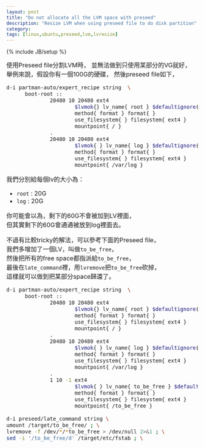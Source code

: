 ```yaml
---
layout: post
title: "Do not allocate all the LVM space with preseed"
description: "Resize LVM when using preseed file to do disk partition"
category:
tags: [linux,ubuntu,preseed,lvm,lvresize]
---
```

{% include JB/setup %}

<font size=3>
使用Preseed file分割LVM時，  
並無法做到只使用某部分的VG就好，  
舉例來說，假設你有一個100G的硬碟，    
然後preseed file如下，

```bash
d-i partman-auto/expert_recipe string  \
      boot-root ::                                                  \
              20480 10 20480 ext4                                   \
                      $lvmok{} lv_name{ root } $defaultignore{ }    \
                      method{ format } format{ }                    \
                      use_filesystem{ } filesystem{ ext4 }          \
                      mountpoint{ / }                               \
              .                                                     \
              20480 10 20480 ext4                                   \
                      $lvmok{ } lv_name{ log } $defaultignore{ }    \
                      method{ format } format{ }                    \
                      use_filesystem{ } filesystem{ ext4 }          \
                      mountpoint{ /var/log }                        \
```

我們分別給每個lv的大小為：

* `root` : 20G
* `log`  : 20G

你可能會以為，剩下的60G不會被加到LV裡面，  
但其實剩下的60G會通通被放到log裡面去。  

不過有比較tricky的解法，可以參考下面的Preseed file，  
我們多增加了一個LV，叫做`to_be_free`，  
然後把所有的free space都指派給`to_be_free`，  
最後在`late_command`裡，用`lvremove`把`to_be_free`砍掉，  
這樣就可以做到把某部分space歸還了。  


```bash
d-i partman-auto/expert_recipe string  \
      boot-root ::                                                  \
              20480 10 20480 ext4                                   \
                      $lvmok{} lv_name{ root } $defaultignore{ }    \
                      method{ format } format{ }                    \
                      use_filesystem{ } filesystem{ ext4 }          \
                      mountpoint{ / }                               \
              .                                                     \
              20480 10 20480 ext4                                   \
                      $lvmok{ } lv_name{ log } $defaultignore{ }    \
                      method{ format } format{ }                    \
                      use_filesystem{ } filesystem{ ext4 }          \
                      mountpoint{ /var/log }                        \
              .                                                     \
              1 10 -1 ext4                                          \
                      $lvmok{ } lv_name{ to_be_free } $defaultignore{ }    \
                      method{ format } format{ }                    \
                      use_filesystem{ } filesystem{ ext4 }          \
                      mountpoint{ /to_be_free }                     \
                      
d-i preseed/late_command string \
umount /target/to_be_free/ ; \
lvremove -f /dev/*/*to_be_free > /dev/null 2>&1 ; \
sed -i '/to_be_free/d' /target/etc/fstab ; \
```  
  
  


</font>